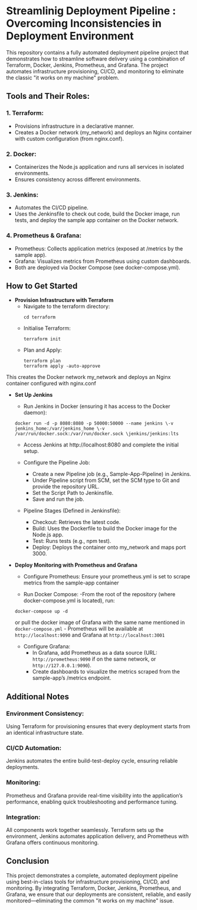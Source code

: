 # Streamlinig Deployment Pipeline : Overcoming Inconsistencies in Deployment Environment

This repository contains a fully automated deployment pipeline project that demonstrates how to streamline software delivery using a combination of Terraform, Docker, Jenkins, Prometheus, and Grafana. The project automates infrastructure provisioning, CI/CD, and monitoring to eliminate the classic "it works on my machine" problem.

## Tools and Their Roles:
### 1. Terraform:
- Provisions infrastructure in a declarative manner. 
- Creates a Docker network (my_network) and deploys an Nginx container with custom configuration (from nginx.conf).

### 2. Docker:
- Containerizes the Node.js application and runs all services in isolated environments.
- Ensures consistency across different environments.

### 3. Jenkins:
- Automates the CI/CD pipeline.
- Uses the Jenkinsfile to check out code, build the Docker image, run tests, and deploy the sample app container on the Docker network.

### 4. Prometheus & Grafana:
- Prometheus: Collects application metrics (exposed at /metrics by the sample app).
- Grafana: Visualizes metrics from Prometheus using custom dashboards.
- Both are deployed via Docker Compose (see docker-compose.yml).

## How to Get Started

- **Provision Infrastructure with Terraform**
   - Navigate to the terraform directory:
      ```
      cd terraform
      ```
   - Initialise Terraform:
      ```
      terraform init
      ```
   - Plan and Apply:
      ```
      terraform plan
      terraform apply -auto-approve
      ```
This creates the Docker network my_network and deploys an Nginx container configured with nginx.conf

- **Set Up Jenkins**
   - Run Jenkins in Docker (ensuring it has access to the Docker daemon):
   ```
   docker run -d -p 8080:8080 -p 50000:50000 --name jenkins \-v jenkins_home:/var/jenkins_home \-v /var/run/docker.sock:/var/run/docker.sock \jenkins/jenkins:lts
   ```
   - Access Jenkins at http://localhost:8080 and complete the initial setup.
   
   - Configure the Pipeline Job:
      - Create a new Pipeline job (e.g., Sample-App-Pipeline) in Jenkins.
      - Under Pipeline script from SCM, set the SCM type to Git and provide the repository URL.
      - Set the Script Path to Jenkinsfile.
      - Save and run the job.
   
   - Pipeline Stages (Defined in Jenkinsfile):
      - Checkout: Retrieves the latest code.
      - Build: Uses the Dockerfile to build the Docker image for the Node.js app.
      - Test: Runs tests (e.g., npm test).
      - Deploy: Deploys the container onto my_network and maps port 3000.

- **Deploy Monitoring with Prometheus and Grafana**
   - Configure Prometheus:
   Ensure your prometheus.yml is set to scrape metrics from the sample-app container
   
   - Run Docker Compose:
      -From the root of the repository (where docker-compose.yml is located), run:
   ```
   docker-compose up -d
   ```
   or pull the docker image of Grafana with the same name mentioned in `docker-compose.yml`
      - Prometheus will be available at `http://localhost:9090` and Grafana at `http://localhost:3001`
   
   - Configure Grafana:
      - In Grafana, add Prometheus as a data source (URL: `http://prometheus:9090` if on the same network, or `http://127.0.0.1:9090`).
      - Create dashboards to visualize the metrics scraped from the sample-app’s /metrics endpoint.

## Additional Notes
### Environment Consistency:
Using Terraform for provisioning ensures that every deployment starts from an identical infrastructure state.

### CI/CD Automation:
Jenkins automates the entire build-test-deploy cycle, ensuring reliable deployments.

### Monitoring:
Prometheus and Grafana provide real-time visibility into the application’s performance, enabling quick troubleshooting and performance tuning.

### Integration:
All components work together seamlessly. Terraform sets up the environment, Jenkins automates application delivery, and Prometheus with Grafana offers continuous monitoring.

## Conclusion
This project demonstrates a complete, automated deployment pipeline using best-in-class tools for infrastructure provisioning, CI/CD, and monitoring. By integrating Terraform, Docker, Jenkins, Prometheus, and Grafana, we ensure that our deployments are consistent, reliable, and easily monitored—eliminating the common "it works on my machine" issue.
